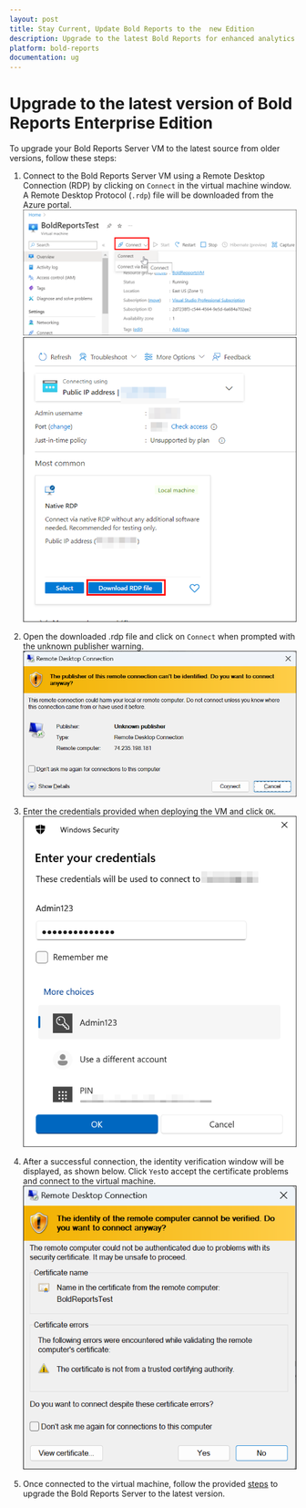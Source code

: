 ```yaml
---
layout: post
title: Stay Current, Update Bold Reports to the  new Edition
description: Upgrade to the latest Bold Reports for enhanced analytics and performance. Leverage advanced features today for a superior data experience character count
platform: bold-reports
documentation: ug
---
```


# Upgrade to the latest version of Bold Reports Enterprise Edition

To upgrade your Bold Reports Server VM to the latest source from older versions, follow these steps:

1. Connect to the Bold Reports Server VM using a Remote Desktop Connection (RDP) by clicking on `Connect` in the virtual machine window. A Remote Desktop Protocol (`.rdp`) file will be downloaded from the Azure portal.
  ![self-vm-connect](/static/assets/on-premise/images/installation/deploying-in-azure/self-vm-connect.png)
  ![self-vm-connect](/static/assets/on-premise/images/installation/deploying-in-azure/self-vm-connect2.png)

2. Open the downloaded .rdp file and click on `Connect` when prompted with the unknown publisher warning.
  ![self-vm-connect-unknown-publisher](/static/assets/on-premise/images/installation/deploying-in-azure/self-vm-connect-unknown-publisher.png)

3. Enter the credentials provided when deploying the VM and click `OK`.
  ![self-vm-credentials](/static/assets/on-premise/images/installation/deploying-in-azure/self-vm-credentials.png)

4. After a successful connection, the identity verification window will be displayed, as shown below. Click `Yes`to accept the certificate problems and connect to the virtual machine.
  ![self-vm-connect-verfication](/static/assets/on-premise/images/installation/deploying-in-azure/self-vm-connect-verification.png)

5. Once connected to the virtual machine, follow the provided [steps](../../../upgrade/on-premises/) to upgrade the Bold Reports Server to the latest version.
